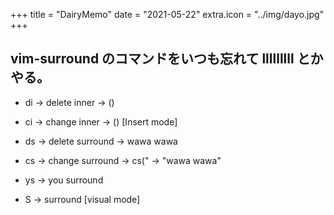 +++
title = "DairyMemo"
date = "2021-05-22"
extra.icon = "../img/dayo.jpg"
+++

## vim-surround のコマンドをいつも忘れて lllllllll とかやる。

- di -> delete inner -> ()
- ci -> change inner -> () [Insert mode]

- ds -> delete surround -> wawa wawa 
- cs -> change surround -> cs(" -> "wawa wawa"

- ys -> you surround 

- S -> surround [visual mode]
